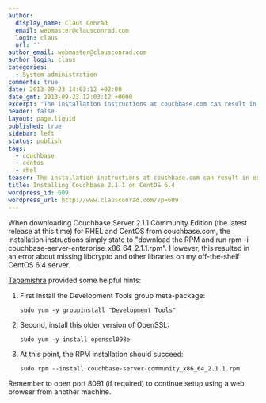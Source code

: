 ```yaml
---
author:
  display_name: Claus Conrad
  email: webmaster@clausconrad.com
  login: claus
  url: ''
author_email: webmaster@clausconrad.com
author_login: claus
categories:
  - System administration
comments: true
date: 2013-09-23 14:03:12 +02:00
date_gmt: 2013-09-23 12:03:12 +0000
excerpt: "The installation instructions at couchbase.com can result in error messages when installing 2.1.1 on CentOS. Here's how to resolve those.\r\n"
header: false
layout: page.liquid
published: true
sidebar: left
status: publish
tags:
  - couchbase
  - centos
  - rhel
teaser: The installation instructions at couchbase.com can result in error messages when installing 2.1.1 on CentOS. Here's how to resolve those.
title: Installing Couchbase 2.1.1 on CentOS 6.4
wordpress_id: 609
wordpress_url: http://www.clausconrad.com/?p=609
---
```

When downloading Couchbase Server 2.1.1 Community Edition (the latest release at this time) for RHEL and CentOS from couchbase.com, the installation instructions simply state to "download the RPM and run rpm -i couchbase-server-enterprise_x86_64_2.1.1.rpm". However, this resulted in an error about missing libcrypto and other libraries on my off-the-shelf CentOS 6.4 server.

[Tapamishra](https://tapasmishra.wordpress.com/2013/05/03/how-to-install-couchbase-2-0-1-enterprise-server-on-centos-with-php-ext-couchbase/) provided some helpful hints:

1. First install the Development Tools group meta-package:  

   ```shell
   sudo yum -y groupinstall "Development Tools"
   ```

2. Second, install this older version of OpenSSL:  

   ```shell
   sudo yum -y install openssl098e
   ```

3. At this point, the RPM installation should succeed:  

   ```shell
   sudo rpm --install couchbase-server-community_x86_64_2.1.1.rpm
   ```

Remember to open port 8091 (if required) to continue setup using a web browser from another machine.
